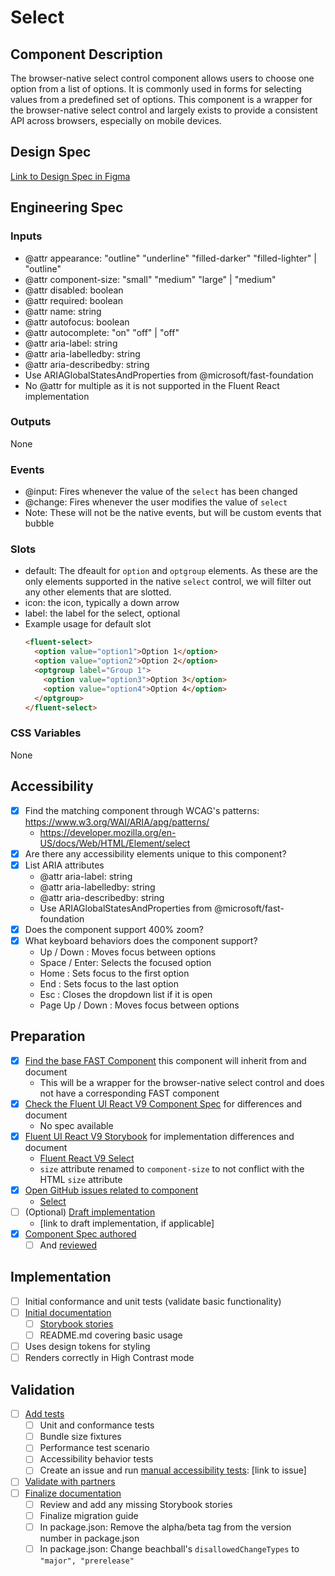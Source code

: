 # Select

## Component Description

The browser-native select control component allows users to choose one option from a list of options. It is commonly used in forms for selecting values from a predefined set of options. This component is a wrapper for the browser-native select control and largely exists to provide a consistent API across browsers, especially on mobile devices.

## Design Spec

[Link to Design Spec in Figma](https://www.figma.com/file/0vOH481cv1VQyfQIX9JALn/Select?node-id=1319-163&t=nn2xgT4ieHjbkqQW-11)

## Engineering Spec

### Inputs

- @attr appearance: "outline" "underline" "filled-darker" "filled-lighter" | "outline"
- @attr component-size: "small" "medium" "large" | "medium"
- @attr disabled: boolean
- @attr required: boolean
- @attr name: string
- @attr autofocus: boolean
- @attr autocomplete: "on" "off" | "off"
- @attr aria-label: string
- @attr aria-labelledby: string
- @attr aria-describedby: string
- Use ARIAGlobalStatesAndProperties from @microsoft/fast-foundation
- No @attr for multiple as it is not supported in the Fluent React implementation

### Outputs

None

### Events

- @input: Fires whenever the value of the `select` has been changed
- @change: Fires whenever the user modifies the value of `select`
- Note: These will not be the native events, but will be custom events that bubble

### Slots

- default: The dfeault for `option` and `optgroup` elements. As these are the only elements supported in the native `select` control, we will filter out any other elements that are slotted.
- icon: the icon, typically a down arrow
- label: the label for the select, optional
- Example usage for default slot
  ```HTML
  <fluent-select>
    <option value="option1">Option 1</option>
    <option value="option2">Option 2</option>
    <optgroup label="Group 1">
      <option value="option3">Option 3</option>
      <option value="option4">Option 4</option>
    </optgroup>
  </fluent-select>
  ```

### CSS Variables

None

## Accessibility

- [x] Find the matching component through WCAG's patterns: https://www.w3.org/WAI/ARIA/apg/patterns/
  - https://developer.mozilla.org/en-US/docs/Web/HTML/Element/select
- [x] Are there any accessibility elements unique to this component?
- [x] List ARIA attributes
  - @attr aria-label: string
  - @attr aria-labelledby: string
  - @attr aria-describedby: string
  - Use ARIAGlobalStatesAndProperties from @microsoft/fast-foundation
- [x] Does the component support 400% zoom?
- [x] What keyboard behaviors does the component support?
  - Up / Down : Moves focus between options
  - Space / Enter: Selects the focused option
  - Home : Sets focus to the first option
  - End : Sets focus to the last option
  - Esc : Closes the dropdown list if it is open
  - Page Up / Down : Moves focus between options

## Preparation

- [x] [Find the base FAST Component](https://explore.fast.design/components/) this component will inherit from and document
  - This will be a wrapper for the browser-native select control and does not have a corresponding FAST component
- [x] [Check the Fluent UI React V9 Component Spec](https://github.com/microsoft/fluentui/tree/master/specs) for differences and document
  - No spec available
- [x] [Fluent UI React V9 Storybook](https://aka.ms/fluentui-storybook) for implementation differences and document
  - [Fluent React V9 Select](https://master--628d031b55e942004ac95df1.chromatic.com/?path=/docs/components-select--default)
  - `size` attribute renamed to `component-size` to not conflict with the HTML `size` attribute
- [x] [Open GitHub issues related to component](https://github.com/microsoft/fluentui/wiki/Component-Implementation-Guide#find-open-issues-on-github)
  - [Select](https://github.com/orgs/microsoft/projects/652/views/2?pane=issue&itemId=18315933)
- [ ] (Optional) [Draft implementation](https://github.com/microsoft/fluentui/wiki/Component-Implementation-Guide#draft-implementation)
  - [link to draft implementation, if applicable]
- [x] [Component Spec authored](https://github.com/microsoft/fluentui/wiki/Component-Implementation-Guide#component-spec)
  - [ ] And [reviewed](https://github.com/microsoft/fluentui/wiki/Component-Implementation-Guide#spec-review)

## Implementation

- [ ] Initial conformance and unit tests (validate basic functionality)
- [ ] [Initial documentation](https://github.com/microsoft/fluentui/wiki/Component-Implementation-Guide#documentation)
  - [ ] [Storybook stories](https://github.com/microsoft/fluentui/wiki/Component-Implementation-Guide#storybook-stories)
  - [ ] README.md covering basic usage
- [ ] Uses design tokens for styling
- [ ] Renders correctly in High Contrast mode

## Validation

- [ ] [Add tests](https://github.com/microsoft/fluentui/wiki/Component-Implementation-Guide#tests)
  - [ ] Unit and conformance tests
  - [ ] Bundle size fixtures
  - [ ] Performance test scenario
  - [ ] Accessibility behavior tests
  - [ ] Create an issue and run [manual accessibility tests](https://github.com/microsoft/fluentui/wiki/Manual-Accessibility-Review-Checklist): [link to issue]
- [ ] [Validate with partners](https://github.com/microsoft/fluentui/wiki/Component-Implementation-Guide#validation)
- [ ] [Finalize documentation](https://github.com/microsoft/fluentui/wiki/Component-Implementation-Guide#finalize-documentation)
  - [ ] Review and add any missing Storybook stories
  - [ ] Finalize migration guide
  - [ ] In package.json: Remove the alpha/beta tag from the version number in package.json
  - [ ] In package.json: Change beachball's `disallowedChangeTypes` to `"major", "prerelease"`
